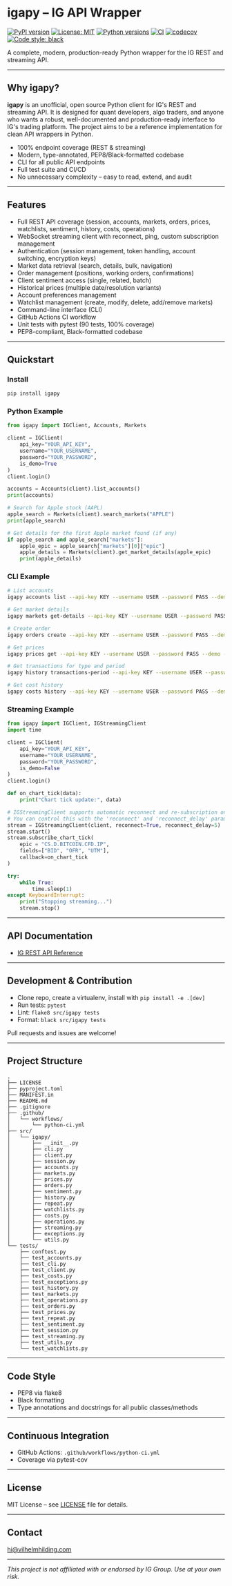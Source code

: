 # igapy – IG API Wrapper

<!-- [![Downloads](https://static.pepy.tech/badge/igapy)](https://pepy.tech/project/igapy) -->
[![PyPI version](https://img.shields.io/pypi/v/igapy.svg)](https://pypi.org/project/igapy)
[![License: MIT](https://img.shields.io/badge/License-MIT-yellow.svg)](LICENSE)
[![Python versions](https://img.shields.io/pypi/pyversions/igapy.svg)](https://pypi.org/project/igapy)
[![CI](https://github.com/vilhelmhilding/igapy/actions/workflows/python-ci.yml/badge.svg)](https://github.com/vilhelmhilding/igapy/actions)
[![codecov](https://codecov.io/gh/vilhelmhilding/igapy/branch/main/graph/badge.svg)](https://codecov.io/gh/vilhelmhilding/igapy)
[![Code style: black](https://img.shields.io/badge/code%20style-black-000000.svg)](https://github.com/psf/black)

A complete, modern, production-ready Python wrapper for the IG REST and streaming API.

---

## Why igapy?

**igapy** is an unofficial, open source Python client for IG's REST and streaming API. It is designed for quant developers, algo traders, and anyone who wants a robust, well-documented and production-ready interface to IG's trading platform. The project aims to be a reference implementation for clean API wrappers in Python.

- 100% endpoint coverage (REST & streaming)
- Modern, type-annotated, PEP8/Black-formatted codebase
- CLI for all public API endpoints
- Full test suite and CI/CD
- No unnecessary complexity – easy to read, extend, and audit

---

## Features

- Full REST API coverage (session, accounts, markets, orders, prices, watchlists, sentiment, history, costs, operations)
- WebSocket streaming client with reconnect, ping, custom subscription management
- Authentication (session management, token handling, account switching, encryption keys)
- Market data retrieval (search, details, bulk, navigation)
- Order management (positions, working orders, confirmations)
- Client sentiment access (single, related, batch)
- Historical prices (multiple date/resolution variants)
- Account preferences management
- Watchlist management (create, modify, delete, add/remove markets)
- Command-line interface (CLI)
- GitHub Actions CI workflow
- Unit tests with pytest (90 tests, 100% coverage)
- PEP8-compliant, Black-formatted codebase

---

## Quickstart

### Install

```bash
pip install igapy
```

### Python Example

```python
from igapy import IGClient, Accounts, Markets

client = IGClient(
    api_key="YOUR_API_KEY",
    username="YOUR_USERNAME",
    password="YOUR_PASSWORD",
    is_demo=True
)
client.login()

accounts = Accounts(client).list_accounts()
print(accounts)

# Search for Apple stock (AAPL)
apple_search = Markets(client).search_markets("APPLE")
print(apple_search)

# Get details for the first Apple market found (if any)
if apple_search and apple_search["markets"]:
    apple_epic = apple_search["markets"][0]["epic"]
    apple_details = Markets(client).get_market_details(apple_epic)
    print(apple_details)
```

### CLI Example

```bash
# List accounts
igapy accounts list --api-key KEY --username USER --password PASS --demo

# Get market details
igapy markets get-details --api-key KEY --username USER --password PASS --demo --epic IX.D.FTSE.DAILY.IP

# Create order
igapy orders create --api-key KEY --username USER --password PASS --demo --order '{"epic":"IX.D.FTSE.DAILY.IP","expiry":"DFB","direction":"BUY","size":1,"orderType":"MARKET","currencyCode":"GBP"}'

# Get prices
igapy prices get --api-key KEY --username USER --password PASS --demo --epic IX.D.FTSE.DAILY.IP

# Get transactions for type and period
igapy history transactions-period --api-key KEY --username USER --password PASS --demo --transaction-type ALL --last-period MONTH

# Get cost history
igapy costs history --api-key KEY --username USER --password PASS --demo --from-date 2024-01-01 --to-date 2024-06-01
```

### Streaming Example

```python
from igapy import IGClient, IGStreamingClient
import time

client = IGClient(
    api_key="YOUR_API_KEY",
    username="YOUR_USERNAME",
    password="YOUR_PASSWORD",
    is_demo=False
)
client.login()

def on_chart_tick(data):
    print("Chart tick update:", data)

# IGStreamingClient supports automatic reconnect and re-subscription on connection loss.
# You can control this with the 'reconnect' and 'reconnect_delay' parameters.
stream = IGStreamingClient(client, reconnect=True, reconnect_delay=5)
stream.start()
stream.subscribe_chart_tick(
    epic = "CS.D.BITCOIN.CFD.IP",
    fields=["BID", "OFR", "UTM"],
    callback=on_chart_tick
)

try:
    while True:
        time.sleep(1)
except KeyboardInterrupt:
    print("Stopping streaming...")
    stream.stop()
```

---

## API Documentation

- [IG REST API Reference](https://labs.ig.com/rest-trading-api-reference.html)

---

## Development & Contribution

- Clone repo, create a virtualenv, install with `pip install -e .[dev]`
- Run tests: `pytest`
- Lint: `flake8 src/igapy tests`
- Format: `black src/igapy tests`

Pull requests and issues are welcome!

---

## Project Structure

```
.
├── LICENSE
├── pyproject.toml
├── MANIFEST.in
├── README.md
├── .gitignore
├── .github/
│   └── workflows/
│       └── python-ci.yml
├── src/
│   └── igapy/
│       ├── __init__.py
│       ├── cli.py
│       ├── client.py
│       ├── session.py
│       ├── accounts.py
│       ├── markets.py
│       ├── prices.py
│       ├── orders.py
│       ├── sentiment.py
│       ├── history.py
│       ├── repeat.py
│       ├── watchlists.py
│       ├── costs.py
│       ├── operations.py
│       ├── streaming.py
│       ├── exceptions.py
│       └── utils.py
└── tests/
    ├── conftest.py
    ├── test_accounts.py
    ├── test_cli.py
    ├── test_client.py
    ├── test_costs.py
    ├── test_exceptions.py
    ├── test_history.py
    ├── test_markets.py
    ├── test_operations.py
    ├── test_orders.py
    ├── test_prices.py
    ├── test_repeat.py
    ├── test_sentiment.py
    ├── test_session.py
    ├── test_streaming.py
    ├── test_utils.py
    └── test_watchlists.py
```

---

## Code Style

- PEP8 via flake8
- Black formatting
- Type annotations and docstrings for all public classes/methods

---

## Continuous Integration

- GitHub Actions: `.github/workflows/python-ci.yml`
- Coverage via pytest-cov

---

## License

MIT License – see [LICENSE](LICENSE) file for details.

---

## Contact

hi@vilhelmhilding.com

---

*This project is not affiliated with or endorsed by IG Group. Use at your own risk.*
